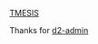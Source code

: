 [TMESIS](https://github.com/KaiyouHu/TMESIS)

Thanks for [d2-admin](https://github.com/d2-projects/d2-admin)

